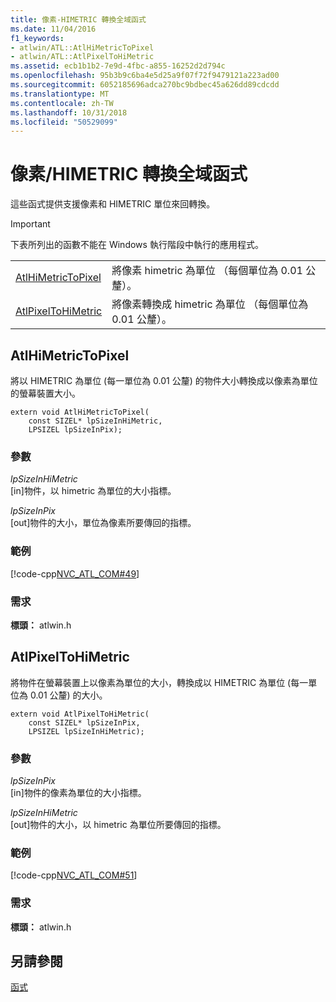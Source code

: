 ```yaml
---
title: 像素-HIMETRIC 轉換全域函式
ms.date: 11/04/2016
f1_keywords:
- atlwin/ATL::AtlHiMetricToPixel
- atlwin/ATL::AtlPixelToHiMetric
ms.assetid: ecb1b1b2-7e9d-4fbc-a855-16252d2d794c
ms.openlocfilehash: 95b3b9c6ba4e5d25a9f07f72f9479121a223ad00
ms.sourcegitcommit: 6052185696adca270bc9bdbec45a626dd89cdcdd
ms.translationtype: MT
ms.contentlocale: zh-TW
ms.lasthandoff: 10/31/2018
ms.locfileid: "50529099"
---
```

# <a name="pixelhimetric-conversion-global-functions"></a>像素/HIMETRIC 轉換全域函式

這些函式提供支援像素和 HIMETRIC 單位來回轉換。

> [!IMPORTANT]
>  下表所列出的函數不能在 Windows 執行階段中執行的應用程式。

|||
|-|-|
|[AtlHiMetricToPixel](#atlhimetrictopixel)|將像素 himetric 為單位 （每個單位為 0.01 公釐）。|
|[AtlPixelToHiMetric](#atlpixeltohimetric)|將像素轉換成 himetric 為單位 （每個單位為 0.01 公釐）。|

##  <a name="atlhimetrictopixel"></a>  AtlHiMetricToPixel

將以 HIMETRIC 為單位 (每一單位為 0.01 公釐) 的物件大小轉換成以像素為單位的螢幕裝置大小。

```
extern void AtlHiMetricToPixel(
    const SIZEL* lpSizeInHiMetric,
    LPSIZEL lpSizeInPix);
```

### <a name="parameters"></a>參數

*lpSizeInHiMetric*<br/>
[in]物件，以 himetric 為單位的大小指標。

*lpSizeInPix*<br/>
[out]物件的大小，單位為像素所要傳回的指標。

### <a name="example"></a>範例

[!code-cpp[NVC_ATL_COM#49](../../atl/codesnippet/cpp/pixel-himetric-conversion-global-functions_1.cpp)]

### <a name="requirements"></a>需求

**標頭：** atlwin.h

##  <a name="atlpixeltohimetric"></a>  AtlPixelToHiMetric

將物件在螢幕裝置上以像素為單位的大小，轉換成以 HIMETRIC 為單位 (每一單位為 0.01 公釐) 的大小。

```
extern void AtlPixelToHiMetric(
    const SIZEL* lpSizeInPix,
    LPSIZEL lpSizeInHiMetric);
```

### <a name="parameters"></a>參數

*lpSizeInPix*<br/>
[in]物件的像素為單位的大小指標。

*lpSizeInHiMetric*<br/>
[out]物件的大小，以 himetric 為單位所要傳回的指標。

### <a name="example"></a>範例

[!code-cpp[NVC_ATL_COM#51](../../atl/codesnippet/cpp/pixel-himetric-conversion-global-functions_2.cpp)]

### <a name="requirements"></a>需求

**標頭：** atlwin.h

## <a name="see-also"></a>另請參閱

[函式](../../atl/reference/atl-functions.md)
